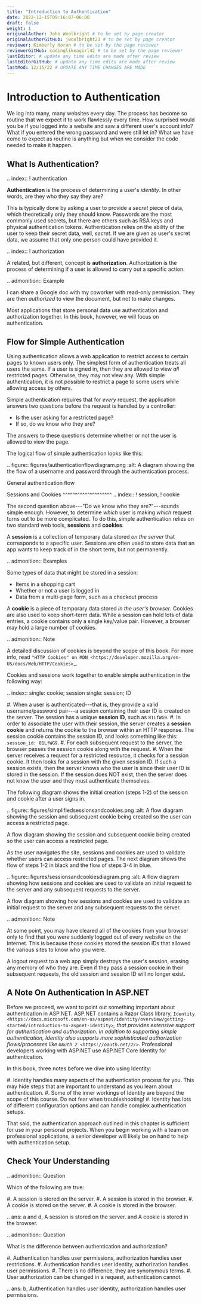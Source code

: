 ```yaml
---
title: "Introduction to Authentication"
date: 2022-12-15T09:16:07-06:00
draft: false
weight: 1
originalAuthor: John Woolbright # to be set by page creator
originalAuthorGitHub: jwoolbright23 # to be set by page creator
reviewer: Kimberly Horan # to be set by the page reviewer
reviewerGitHub: codinglikeagirl42 # to be set by the page reviewer
lastEditor: # update any time edits are made after review
lastEditorGitHub: # update any time edits are made after review
lastMod: 12/15/22 # UPDATE ANY TIME CHANGES ARE MADE
---
```


Introduction to Authentication
==============================

We log into many, many websites every day. The process has become so routine that we expect it to work flawlessly every time.
How surprised would you be if you logged into a website and saw a different user's account info?
What if you entered the wrong password and were still let in?
What we have come to expect as routine is anything but when we consider the code needed to make it happen. 

What Is Authentication?
-----------------------

.. index:: ! authentication

**Authentication** is the process of determining a user's *identity*. In other words, are they who they say they are? 

This is typically done by asking a user to provide a *secret* piece of data, which theoretically only they should know.
Passwords are the most commonly used secrets, but there are others such as RSA keys and physical authentication tokens.
Authentication relies on the ability of the user to keep their secret data, well, *secret*.
If we are given as user's secret data, we assume that only one person could have provided it.

.. index:: ! authorization

A related, but different, concept is **authorization**. Authorization is the process of determining if a user is allowed to carry out a specific action.

.. admonition:: Example

   I can share a Google doc with my coworker with read-only permission. They are then *authorized* to view the document, but not to make changes.

Most applications that store personal data use authentication and authorization together.
In this book, however, we will focus on authentication.

Flow for Simple Authentication
------------------------------

Using authentication allows a web application to restrict access to certain pages to known users only.
The simplest form of authentication treats all users the same.
If a user is signed in, then they are allowed to view *all* restricted pages.
Otherwise, they may not view any.
With simple authentication, it is not possible to restrict a page to some users while allowing access by others.

Simple authentication requires that for *every* request, the application answers two questions before the request is handled by a controller:

- Is the user asking for a restricted page? 
- If so, do we know who they are? 

The answers to these questions determine whether or not the user is allowed to view the page.

The logical flow of simple authentication looks like this:

.. figure:: figures/authenticationflowdiagram.png
   :alt: A diagram showing the the flow of a username and password through the authentication process.

   General authentication flow

Sessions and Cookies
^^^^^^^^^^^^^^^^^^^^
.. index:: ! session, ! cookie

The second question above---"Do we know who they are?"---sounds simple enough. However, to determine *which* user is making *which* request turns out to be more complicated. To do this, simple authentication relies on two standard web tools, **sessions** and **cookies**.

A **session** is a collection of temporary data stored *on the server* that corresponds to a specific user. Sessions are often used to store data that an app wants to keep track of in the short term, but not permanently.

.. admonition:: Examples

   Some types of data that might be stored in a session:

   - Items in a shopping cart
   - Whether or not a user is logged in
   - Data from a multi-page form, such as a checkout process

A **cookie** is a piece of temporary data stored *in the user's browser*. Cookies are also used to keep short-term data. While a session can hold lots of data entries, a cookie contains only a single key/value pair. However, a browser may hold a large number of cookies.

.. admonition:: Note

   A detailed discussion of cookies is beyond the scope of this book. For more info, read `"HTTP Cookies" on MDN <https://developer.mozilla.org/en-US/docs/Web/HTTP/Cookies>`_.

Cookies and sessions work together to enable simple authentication in the following way:

.. index:: 
   single: cookie; session
   single: session; ID

#. When a user is authenticated---that is, they provide a valid username/password pair---a session containing their user ID is created on the server. The session has a unique **session ID**, such as ``81LfWG9``.
#. In order to associate the user with their session, the server creates a **session cookie** and returns the cookie to the browser within an HTTP response. The session cookie contains the session ID, and looks something like this: ``session_id: 81LfWG9``. 
#. For each subsequent request to the server, the browser passes the session cookie along with the request.
#. When the server receives a request for a restricted resource, it checks for a session cookie. It then looks for a session with the given session ID. If such a session exists, then the server knows who the user is since their user ID is stored in the session. If the session does NOT exist, then the server does not know the user and they must authenticate themselves.

The following diagram shows the initial creation (steps 1-2) of the session and cookie after a user signs in.

.. figure:: figures/simplifiedsessionsandcookies.png
   :alt: A flow diagram showing the session and subsequent cookie being created so the user can access a restricted page.

   A flow diagram showing the session and subsequent cookie being created so the user can access a restricted page.

As the user navigates the site, sessions and cookies are used to validate whether users can access restricted pages.
The next diagram shows the flow of steps 1-2 in black and the flow of steps 3-4 in blue.

.. figure:: figures/sessionsandcookiesdiagram.png
   :alt: A flow diagram showing how sessions and cookies are used to validate an initial request to the server and any subsequent requests to the server.

   A flow diagram showing how sessions and cookies are used to validate an initial request to the server and any subsequent requests to the server.

.. admonition:: Note

   At some point, you may have cleared all of the cookies from your browser only to find that you were suddenly logged out of every website on the Internet. This is because those cookies stored the session IDs that allowed the various sites to know who you were. 

A logout request to a web app simply destroys the user's session, erasing any memory of who they are. Even if they pass a session cookie in their subsequent requests, the old session and session ID will no longer exist. 

A Note On Authentication In ASP.NET
-----------------------------------

Before we proceed, we want to point out something important about authentication in ASP.NET.
ASP.NET contains a Razor Class library, `Identity <https://docs.microsoft.com/en-us/aspnet/identity/overview/getting-started/introduction-to-aspnet-identity>`_, that provides extensive support for authentication *and* authorization.
In addition to supporting simple authentication, Identity also supports more sophisticated authorization flows/processes like `OAuth 2 <https://oauth.net/2/>`_.
Professional developers working with ASP.NET use ASP.NET Core Identity for authentication.

In this book, three notes before we dive into using Identity:

#. Identity handles many aspects of the authentication process for you. This may hide steps that are important to understand as you learn about authentication.
#. Some of the inner workings of Identity are beyond the scope of this course. Do not fear when troubleshooting!
#. Identity has lots of different configuration options and can handle complex authentication setups.

That said, the authentication approach outlined in this chapter is sufficient for use in your personal projects.
When you begin working with a team on professional applications, a senior developer will likely be on hand to help with authentication setup.

Check Your Understanding
------------------------

.. admonition:: Question

   Which of the following are true:

   #. A session is stored on the server.
   #. A session is stored in the browser.
   #. A cookie is stored on the server.
   #. A cookie is stored in the browser.

.. ans: a and d,  A session is stored on the server. and A cookie is stored in the browser.

.. admonition:: Question

   What is the difference between authentication and authorization?

   #. Authentication handles user permissions, authorization handles user restrictions.
   #. Authentication handles user identity, authorization handles user permissions.
   #. There is no difference, they are synonymous terms.
   #. User authorization can be changed in a request, authentication cannot.

.. ans: b, Authentication handles user identity, authorization handles user permissions.

